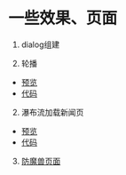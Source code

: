 # 一些效果、页面

1. dialog组建

1. 轮播
- [预览](https://wangyi3322.github.io/effect-set/carousel/carousel.html)
- [代码](https://github.com/wangyi3322/effect-set/blob/master/carousel/carousel.html)
2. 瀑布流加载新闻页
- [预览](https://wangyi3322.github.io/effect-set/news/news.html)
- [代码](https://github.com/wangyi3322/effect-set/tree/master/news)
3. [防魔兽页面](https://wangyi3322.github.io/effect-set/wow/index.html)
